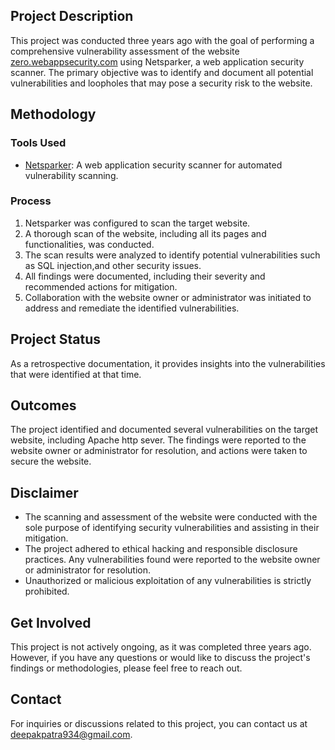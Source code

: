 ## Project Description

This project was conducted three years ago with the goal of performing a comprehensive vulnerability assessment of the website [zero.webappsecurity.com](http://zero.webappsecurity.com/) using Netsparker, a web application security scanner. The primary objective was to identify and document all potential vulnerabilities and loopholes that may pose a security risk to the website.

## Methodology

### Tools Used
- [Netsparker](https://www.netsparker.com/): A web application security scanner for automated vulnerability scanning.

### Process
1. Netsparker was configured to scan the target website.
2. A thorough scan of the website, including all its pages and functionalities, was conducted.
3. The scan results were analyzed to identify potential vulnerabilities such as SQL injection,and other security issues.
4. All findings were documented, including their severity and recommended actions for mitigation.
5. Collaboration with the website owner or administrator was initiated to address and remediate the identified vulnerabilities.

## Project Status

As a retrospective documentation, it provides insights into the vulnerabilities that were identified at that time.

## Outcomes

The project identified and documented several vulnerabilities on the target website, including Apache http sever. The findings were reported to the website owner or administrator for resolution, and actions were taken to secure the website.

## Disclaimer

- The scanning and assessment of the website were conducted with the sole purpose of identifying security vulnerabilities and assisting in their mitigation.
- The project adhered to ethical hacking and responsible disclosure practices. Any vulnerabilities found were reported to the website owner or administrator for resolution.
- Unauthorized or malicious exploitation of any vulnerabilities is strictly prohibited.

## Get Involved

This project is not actively ongoing, as it was completed three years ago. However, if you have any questions or would like to discuss the project's findings or methodologies, please feel free to reach out.

## Contact

For inquiries or discussions related to this project, you can contact us at deepakpatra934@gmail.com.

